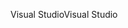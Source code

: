 <span data-ttu-id="12e29-101">Visual Studio</span><span class="sxs-lookup"><span data-stu-id="12e29-101">Visual Studio</span></span>